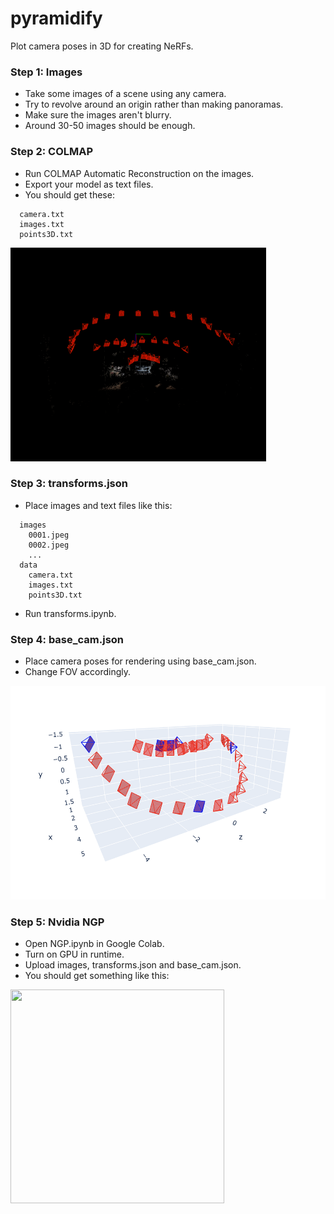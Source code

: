 # pyramidify
 Plot camera poses in 3D for creating NeRFs.

### Step 1: Images
* Take some images of a scene using any camera.
* Try to revolve around an origin rather than making panoramas.
* Make sure the images aren't blurry.
* Around 30-50 images should be enough.

### Step 2: COLMAP
* Run COLMAP Automatic Reconstruction on the images.
* Export your model as text files.
* You should get these:
```
  camera.txt
  images.txt
  points3D.txt
```
<img src="images/colmap.png" height="342"/>

### Step 3: transforms.json
* Place images and text files like this:
```
  images
    0001.jpeg
    0002.jpeg
    ...
  data
    camera.txt
    images.txt
    points3D.txt
```
* Run transforms.ipynb.

### Step 4: base_cam.json
* Place camera poses for rendering using base_cam.json.
* Change FOV accordingly.
<img src="images/poses.png" height="342"/>

### Step 5: Nvidia NGP
* Open NGP.ipynb in Google Colab.
* Turn on GPU in runtime.
* Upload images, transforms.json and base_cam.json.
* You should get something like this:
<img src="images/room.gif" height="342" width="342"/>
